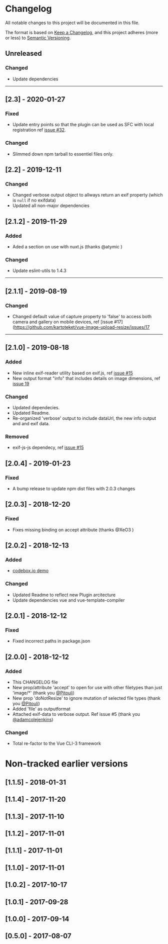 # Changelog
All notable changes to this project will be documented in this file.

The format is based on [Keep a Changelog](https://keepachangelog.com/en/1.0.0/),
and this project adheres (more or less) to [Semantic Versioning](https://semver.org/spec/v2.0.0.html).

## Unreleased
### Changed
- Update dependencies

___
## [2.3]  - 2020-01-27
### Fixed
- Update entry points so that the plugin can be used as SFC with local registration ref [issue #32](https://github.com/kartoteket/vue-image-upload-resize/issues/32).
### Changed
- Slimmed down npm tarball to essentiel files only.


## [2.2]  - 2019-12-11
### Changed
- Changed verbose output object to allways return an exif property (which is `null` if no exifdata)
- Updated all non-major dependencies

## [2.1.2]  - 2019-11-29
### Added
- Aded a section on use with nuxt.js (thanks @atymic )
### Changed
- Update eslint-utils  to 1.4.3

___
## [2.1.1]  - 2019-08-19
### Changed
- Changed default value of capture property to 'false' to access both camera and gallery on mobile devices, ref  [issue #17](https://github.com/kartoteket/vue-image-upload-resize/issues/17

___
## [2.1.0]  - 2019-08-18
### Added
- New inline exif-reader utility based on exif.js, ref [issue #15](https://github.com/kartoteket/vue-image-upload-resize/issues/15) 
- New output format "info" that includes details on image dimensions, ref [issue 19](https://github.com/kartoteket/vue-image-upload-resize/issues/19)

### Changed
- Updated dependecies.
- Updated Readme.
- Re-organized 'verbose' output to include dataUrl, the new info output and and exif data.

### Removed
- exif-js-js dependecy, ref [issue #15](https://github.com/kartoteket/vue-image-upload-resize/issues/15)

## [2.0.4] - 2019-01-23
### Fixed
-  A bump release to update npm dist files with 2.0.3 changes

## [2.0.3] - 2018-12-20
### Fixed
- Fixes missing binding on accept attribute (thanks @XeO3 )

## [2.0.2] - 2018-12-13
###  Added
- [codebox.io demo](https://codesandbox.io/s/mqnow97omj?module=%2Fsrc%2Fcomponents%2FHelloWorld.vue)
### Changed
- Updated Readme to reflect new Plugin arcitecture
- Update dependencies vue and vue-template-compiler

## [2.0.1] - 2018-12-12
### Fixed
- Fixed incorrect paths in package.json

## [2.0.0] - 2018-12-12

### Added
- This CHANGELOG file
- New prop/attribute 'accept' to open for use with other filetypes than just 'image/*' (thank you [@Pitouli](https://github.com/Pitouli))
- New prop 'doNotResize' to ignore mutation of selected file types (thank you [@Pitouli](https://github.com/Pitouli))
- Added 'file' as outputformat
- Attached exif-data to verbose output. Ref issue #5 (thank you [@adamcolejenkins](https://github.com/adamcolejenkins))

### Changed
- Total re-factor to the Vue CLI-3 framework


# Non-tracked earlier versions
## [1.1.5] - 2018-01-31
## [1.1.4] - 2017-11-20
## [1.1.3] - 2017-11-10
## [1.1.2] - 2017-11-01
## [1.1.1] - 2017-11-01
## [1.1.0] - 2017-11-01
## [1.0.2] - 2017-10-17
## [1.0.1] - 2017-09-28
## [1.0.0] - 2017-09-14
## [0.5.0] - 2017-08-07